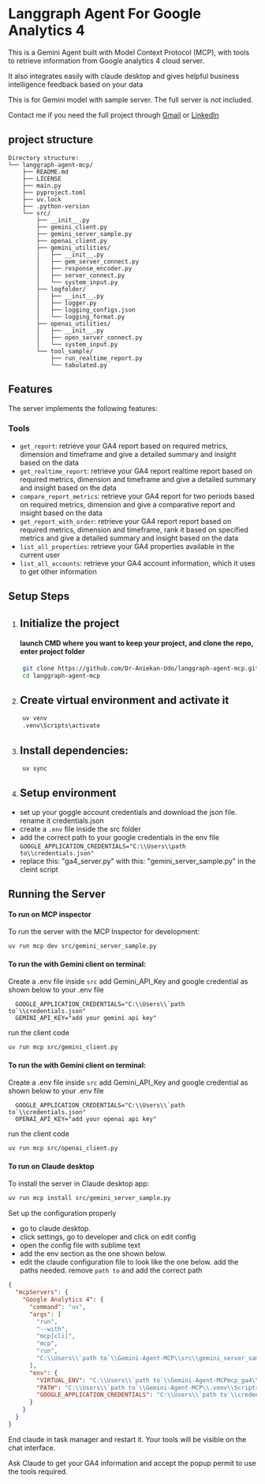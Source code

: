 # Langgraph Agent For Google Analytics 4

This is a Gemini Agent built with Model Context Protocol (MCP), with tools to retrieve information from Google analytics 4 cloud server. 

It also integrates easily with claude desktop and gives helpful business intelligence feedback based on your data

This is for Gemini model with sample server. The full server is not included.

Contact me if you need the full project through [Gmail](mailto:aniekanetimudo@gmail.com) or [LinkedIn](https://www.linkedin.com/in/aniekan-etim-udo)
## project structure
```
Directory structure:
└── langgraph-agent-mcp/
    ├── README.md
    ├── LICENSE
    ├── main.py
    ├── pyproject.toml
    ├── uv.lock
    ├── .python-version
    └── src/
        ├── __init__.py
        ├── gemini_client.py
        ├── gemini_server_sample.py
        ├── openai_client.py
        ├── gemini_utilities/
        │   ├── __init__.py
        │   ├── gem_server_connect.py
        │   ├── response_encoder.py
        │   ├── server_connect.py
        │   └── system_input.py
        ├── logfolder/
        │   ├── __init__.py
        │   ├── logger.py
        │   ├── logging_configs.json
        │   └── logging_format.py
        ├── openai_utilities/
        │   ├── __init__.py
        │   ├── open_server_connect.py
        │   └── system_input.py
        └── tool_sample/
            ├── run_realtime_report.py
            └── tabulated.py
```
## Features

The server implements the following features:

### Tools
- `get_report`: retrieve your GA4 report based on required metrics, dimension and timeframe and give a detailed summary and insight based on the data
- `get_realtime_report`: retrieve your GA4 report realtime report based on required metrics, dimension and timeframe and give a detailed summary and insight based on the data
- `compare_report_metrics`: retrieve your GA4 report for two periods based on required metrics, dimension and give a comparative report and insight based on the data
- `get_report_with_order`: retrieve your GA4 report report based on required metrics, dimension and timeframe, rank it based on specified metrics and give a detailed summary and insight based on the data
- `list_all_properties`: retrieve your GA4 properties available in the current user
- `list_all_accounts`: retrieve your GA4 account information, which it uses to get other information

## Setup Steps

1.  ## Initialize the project 
    #### launch CMD where you want to keep your project, and clone the repo, enter project folder
```bash
    git clone https://github.com/Dr-Aniekan-Udo/langgraph-agent-mcp.git
    cd langgraph-agent-mcp
```

2.  ## Create virtual environment and activate it
```bash
    uv venv
    .venv\Scripts\activate
  ```

3.  ## Install dependencies:
```bash
    uv sync
```

4.  ## Setup environment
- set up your goggle account credentials and download the json file. rename it credentials.json
- create a `.env` file inside the src folder
- add the correct path to your google credentials in the env file
    `GOOGLE_APPLICATION_CREDENTIALS="C:\\Users\\path to\\credentials.json"`
- replace this: "ga4_server.py" with this: "gemini_server_sample.py" in the cleint script

## Running the Server

#### To run on MCP inspector

To run the server with the MCP Inspector for development:
```bash
uv run mcp dev src/gemini_server_sample.py
```

#### To run the with Gemini client on terminal:
  Create a .env file inside `src` add Gemini_API_Key and google credential as shown below to your .env file
  ```ENV
    GOOGLE_APPLICATION_CREDENTIALS="C:\\Users\\`path to`\\credentials.json"
    GEMINI_API_KEY="add your gemini api key"
  ```
  run the client code
```bash
uv run mcp src/gemini_client.py
```

#### To run the with Gemini client on terminal:
  Create a .env file inside `src` add Gemini_API_Key and google credential as shown below to your .env file
  ```ENV
    GOOGLE_APPLICATION_CREDENTIALS="C:\\Users\\`path to`\\credentials.json"
    OPENAI_API_KEY="add your openai api key"
  ```
  run the client code
```bash
uv run mcp src/openai_client.py
```

#### To run on Claude desktop

To install the server in Claude desktop app:
```bash
uv run mcp install src/gemini_server_sample.py
```
Set up the configuration properly
- go to claude desktop.
- click settings, go to developer and click on edit config
- open the config file with sublime text
- add the env section as the one shown below.
- edit the claude configuration file to look like the one below. add the paths needed. remove `path to` and add the correct path
```JSON
{
  "mcpServers": {
    "Google Analytics 4": {
      "command": "uv",
      "args": [
        "run",
        "--with",
        "mcp[cli]",
        "mcp",
        "run",
        "C:\\Users\\`path to`\\Gemini-Agent-MCP\\src\\gemini_server_sample.py"
      ],
      "env": {
        "VIRTUAL_ENV": "C:\\Users\\`path to`\\Gemini-Agent-MCPmcp_ga4\\.venv",
        "PATH": "C:\\Users\\`path to`\\Gemini-Agent-MCP\\.venv\\Scripts;${PATH}",
        "GOOGLE_APPLICATION_CREDENTIALS": "C:\\Users\\`path to`\\credentials.json"
      }
    }
  }
}

```

 End claude in task manager and restart it. Your tools will be visible on the chat interface.

 Ask Claude to get your GA4 information and accept the popup permit to use the tools required.
 
